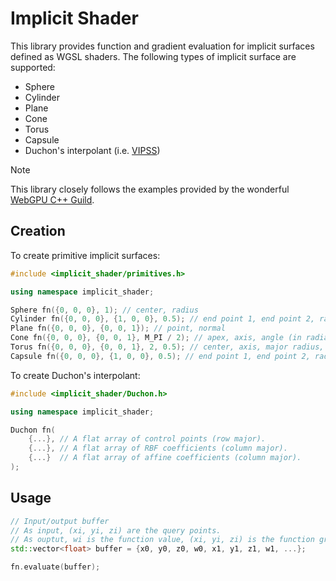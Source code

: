 # Implicit Shader

This library provides function and gradient evaluation for implicit surfaces defined as WGSL shaders.
The following types of implicit surface are supported:
* Sphere
* Cylinder
* Plane
* Cone
* Torus
* Capsule
* Duchon's interpolant (i.e. [VIPSS](https://www.cs.wustl.edu/~taoju/research/vipss.pdf))

> [!NOTE]
> This library closely follows the examples provided by the wonderful [WebGPU C++ Guild](https://eliemichel.github.io/LearnWebGPU/).

## Creation

To create primitive implicit surfaces:

```c++
#include <implicit_shader/primitives.h>

using namespace implicit_shader;

Sphere fn({0, 0, 0}, 1); // center, radius
Cylinder fn({0, 0, 0}, {1, 0, 0}, 0.5); // end point 1, end point 2, radius
Plane fn({0, 0, 0}, {0, 0, 1}); // point, normal
Cone fn({0, 0, 0}, {0, 0, 1}, M_PI / 2); // apex, axis, angle (in radians)
Torus fn({0, 0, 0}, {0, 0, 1}, 2, 0.5); // center, axis, major radius, minor radius
Capsule fn({0, 0, 0}, {1, 0, 0}, 0.5); // end point 1, end point 2, radius
```

To create Duchon's interpolant:

```c++
#include <implicit_shader/Duchon.h>

using namespace implicit_shader;

Duchon fn(
    {...}, // A flat array of control points (row major).
    {...}, // A flat array of RBF coefficients (column major).
    {...}  // A flat array of affine coefficients (column major).
);
```

## Usage

```c++
// Input/output buffer
// As input, (xi, yi, zi) are the query points.
// As ouptut, wi is the function value, (xi, yi, zi) is the function gradient.
std::vector<float> buffer = {x0, y0, z0, w0, x1, y1, z1, w1, ...};

fn.evaluate(buffer);
```
